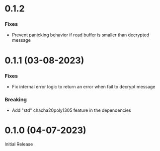 # 0.1.2 

### Fixes
- Prevent panicking behavior if read buffer is smaller than decrypted message

# 0.1.1 (03-08-2023)

### Fixes
- Fix internal error logic to return an error when fail to decrypt message

### Breaking
- Add "std" chacha20poly1305 feature in the dependencies

# 0.1.0 (04-07-2023)

Initial Release
